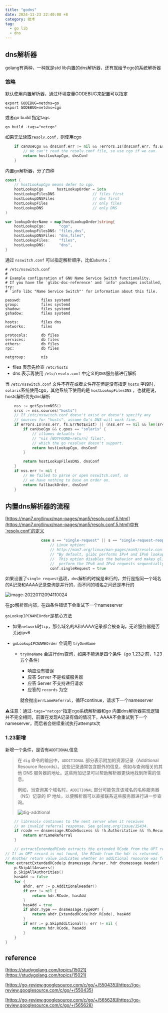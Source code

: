 ```yaml
---
title: "godns"
date: 2024-11-23 22:40:00 +8
category: 技术
tag:
  - go lib
  - dns
---
```


## dns解析器

golang有两种，一种就是std lib内置的dns解析器，还有就给予cgo的系统解析器

### 策略

默认使用内置解析器，通过环境变量GODEBUG来配置可以指定

```shell
export GODEBUG=netdns=go
export GODEBUG=netdns=cgo
```

或者go build 指定tags

```
go build -tags="netcgo"
```

如果无法读取`resolv.conf`，则使用cgo

```go
	if canUseCgo && dnsConf.err != nil && !errors.Is(dnsConf.err, fs.ErrNotExist) && !errors.Is(dnsConf.err, fs.ErrPermission) {
		// We can't read the resolv.conf file, so use cgo if we can.
		return hostLookupCgo, dnsConf
	}
```

内置go解析器，分了四种

```go
const (
	// hostLookupCgo means defer to cgo.
	hostLookupCgo      hostLookupOrder = iota
	hostLookupFilesDNS                 // files first
	hostLookupDNSFiles                 // dns first
	hostLookupFiles                    // only files
	hostLookupDNS                      // only DNS
)

var lookupOrderName = map[hostLookupOrder]string{
	hostLookupCgo:      "cgo",
	hostLookupFilesDNS: "files,dns",
	hostLookupDNSFiles: "dns,files",
	hostLookupFiles:    "files",
	hostLookupDNS:      "dns",
}
```

通过 `nsswitch.conf` 可以指定解析顺序，比如`ubuntu`：

```
# /etc/nsswitch.conf
#
# Example configuration of GNU Name Service Switch functionality.
# If you have the `glibc-doc-reference' and `info' packages installed, try:
# `info libc "Name Service Switch"' for information about this file.

passwd:         files systemd
group:          files systemd
shadow:         files systemd
gshadow:        files systemd

hosts:          files dns
networks:       files

protocols:      db files
services:       db files
ethers:         db files
rpc:            db files

netgroup:       nis
```

- files 表示先检查 `/etc/hosts`
- dns 表示再使用 `/etc/resolv.conf` 中定义的`DNS`服务器进行解析

当 `/etc/nsswitch.conf` 文件不存在或者文件存在但是没有指定 `hosts` 字段时，`solaris`系统使用cgo，其他系统下使用的是 `hostLookupFilesDNS` ，也就是说，hosts解析优先dns解析

```go
	nss := getSystemNSS()
	srcs := nss.sources["hosts"]
	// If /etc/nsswitch.conf doesn't exist or doesn't specify any
	// sources for "hosts", assume Go's DNS will work fine.
	if errors.Is(nss.err, fs.ErrNotExist) || (nss.err == nil && len(srcs) == 0) {
		if canUseCgo && c.goos == "solaris" {
			// illumos defaults to
			// "nis [NOTFOUND=return] files",
			// which the go resolver doesn't support.
			return hostLookupCgo, dnsConf
		}

		return hostLookupFilesDNS, dnsConf
	}
	if nss.err != nil {
		// We failed to parse or open nsswitch.conf, so
		// we have nothing to base an order on.
		return fallbackOrder, dnsConf
	}
```

## 内置dns解析器的流程

[https://man7.org/linux/man-pages/man5/resolv.conf.5.html](https://man7.org/linux/man-pages/man5/resolv.conf.5.html)中有`resolv.conf`的定义

```go
				case s == "single-request" || s == "single-request-reopen":
					// Linux option:
					// http://man7.org/linux/man-pages/man5/resolv.conf.5.html
					// "By default, glibc performs IPv4 and IPv6 lookups in parallel [...]
					//  This option disables the behavior and makes glibc
					//  perform the IPv6 and IPv4 requests sequentially."
					conf.singleRequest = true
```

如果设置了`single request`选项，`dns`解析的时候是串行的，并行是指同一个域名的A记录和AAAA记录查询是并行的，而不同的域名之间还是串行的

![image-20220112094110024](./assets/20220112094110.png)

在go解析器内部，在四条件错误下会重试下一个nameserver

`goLookupIPCNAMEOrder`是核心方法

- 如果`network`时`tcp`，那么域名的A和AAAA记录都会被查询，无论服务器是否关闭ipv6

- `goLookupIPCNAMEOrder` 会调用 `tryOneName`

  - `tryOneName` 会进行dns查询，如果不能满足四个条件（go 1.23之前，1.23五个条件）

    - 响应没有错误
    - 应答 Server 不是权威服务器
    - 应答 Server 不支持递归请求
    - 应答的 `records` 为空

    就会抛出`errLameReferral`，循环continue，请求下一个nameserver

⚠️注意：通过`-tags="netcgo"`指定cgo系统解析器和go 内置dns解析器实现逻辑并不完全相同，前置在发现A记录有值的情况下，AAAA不会重试到下一个nameserver，而后者会继续重试执行attempts次

### 1.23新增

新增一个条件，是否有`ADDTIONAL`信息

> 在 `dig` 命令的输出中，`ADDITIONAL` 部分表示附加的资源记录（Additional Resource Records）。这些记录通常包含额外的信息，例如与查询相关的其他 DNS 服务器的地址。这些附加记录可以帮助解析器更快地找到所需的信息。
>
> 例如，当查询某个域名时，`ADDITIONAL` 部分可能包含该域名的名称服务器（NS）记录的 IP 地址，以便解析器可以直接联系这些服务器进行进一步查询。
>
> ![dig-addtional](./assets/dig-addtional.png)

```go
	// libresolv continues to the next server when it receives
	// an invalid referral response. See golang.org/issue/15434.
	if rcode == dnsmessage.RCodeSuccess && !h.Authoritative && !h.RecursionAvailable && err == dnsmessage.ErrSectionDone && !hasAdd {
		return errLameReferral
	}

	// extractExtendedRCode extracts the extended RCode from the OPT resource (EDNS(0))
// If an OPT record is not found, the RCode from the hdr is returned.
// Another return value indicates whether an additional resource was found.
func extractExtendedRCode(p dnsmessage.Parser, hdr dnsmessage.Header) (dnsmessage.RCode, bool) {
	p.SkipAllAnswers()
	p.SkipAllAuthorities()
	hasAdd := false
	for {
		ahdr, err := p.AdditionalHeader()
		if err != nil {
			return hdr.RCode, hasAdd
		}
		hasAdd = true
		if ahdr.Type == dnsmessage.TypeOPT {
			return ahdr.ExtendedRCode(hdr.RCode), hasAdd
		}
		if err := p.SkipAdditional(); err != nil {
			return hdr.RCode, hasAdd
		}
	}
}
```

## reference

[https://studygolang.com/topics/15021](https://studygolang.com/topics/15021)

[https://go-review.googlesource.com/c/go/+/550435](https://go-review.googlesource.com/c/go/+/550435)

[https://go-review.googlesource.com/c/go/+/565628](https://go-review.googlesource.com/c/go/+/565628)

